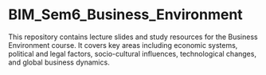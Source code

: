 # BIM_Sem6_Business_Environment
This repository contains lecture slides and study resources for the Business Environment course. It covers key areas including economic systems, political and legal factors, socio-cultural influences, technological changes, and global business dynamics.
